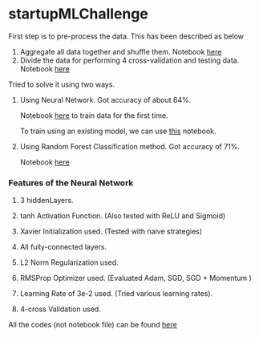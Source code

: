 # startupMLChallenge

First step is to pre-process the data. This has been described as below

1. Aggregate all data together and shuffle them. Notebook [here](https://github.com/leo237/activity_recognition/blob/master/Notebooks/Pre-Processing%20.ipynb)
2. Divide the data for performing 4 cross-validation and testing data. Notebook [here](https://github.com/leo237/activity_recognition/blob/master/Notebooks/Pre%20Process%202.ipynb)

Tried to solve it using two ways.


1. Using Neural Network. Got accuracy of about 64%. 
 
    Notebook [here](https://github.com/leo237/activity_recognition/blob/master/Notebooks/Training%20New%20Data.ipynb) to train data for the first time. 

    To train using an existing model, we can use [this](https://github.com/leo237/activity_recognition/blob/master/Notebooks/Train%20with%20an%20existing%20model..ipynb) notebook.

2. Using Random Forest Classification method. Got accuracy of 71%.

    Notebook  [here](https://github.com/leo237/activity_recognition/blob/master/Notebooks/Random%20Forest.ipynb)
    
    
    
### Features of the Neural Network ###
1. 3 hiddenLayers. 

2. tanh Activation Function. (Also tested with ReLU and Sigmoid)

3. Xavier Initialization used. (Tested with naive strategies)

4. All fully-connected layers. 

5. L2 Norm Regularization used. 

6. RMSProp Optimizer used. (Evaluated Adam, SGD, SGD + Momentum )

7. Learning Rate of 3e-2 used. (Tried various learning rates).

8. 4-cross Validation used.


All the codes (not notebook file) can be found [here](https://github.com/leo237/activity_recognition)



